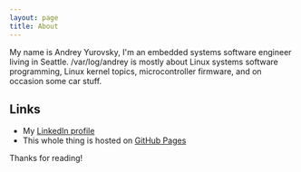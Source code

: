 ```yaml
---
layout: page
title: About
---
```


<p class="message">
My name is Andrey Yurovsky, I'm an embedded systems software engineer living in
Seattle. /var/log/andrey is mostly about Linux systems software programming,
Linux kernel topics, microcontroller firmware, and on occasion some car stuff.
</p>

## Links

* My [LinkedIn profile](https://www.linkedin.com/in/andreyyurovsky)
* This whole thing is hosted on [GitHub Pages](https://pages.github.com)

Thanks for reading!
